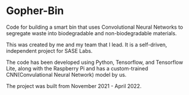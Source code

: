 # Gopher-Bin
Code for building a smart bin that uses Convolutional Neural Networks to segregate waste into biodegradable and non-biodegradable materials.


This was created by me and my team that I lead. It is a self-driven, independent project for SASE Labs.

The code has been developed using Python, Tensorflow, and Tensorflow Lite, along with the Raspberry Pi and has a custom-trained CNN(Convulational Neural Network) model by us.

The project was built from November 2021 - April 2022. 


